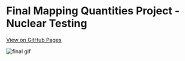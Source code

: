 # Final Mapping Quantities Project - Nuclear Testing

[View on GitHub Pages](https://marisaruizasari.github.io/nuclear-testing/)

![final gif](nuclear-final.gif)
